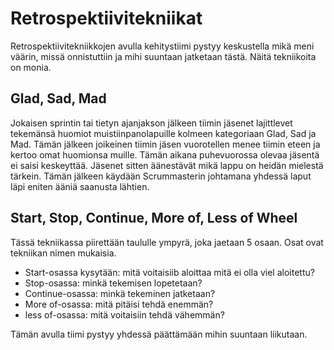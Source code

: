 # Retrospektiivitekniikat

Retrospektiivitekniikkojen avulla kehitystiimi pystyy keskustella mikä meni väärin, missä onnistuttiin ja mihi suuntaan jatketaan
tästä. Näitä tekniikoita on monia.

## Glad, Sad, Mad

Jokaisen sprintin tai tietyn ajanjakson jälkeen tiimin jäsenet lajittlevet tekemänsä huomiot muistiinpanolapuille kolmeen kategoriaan 
Glad, Sad ja Mad. Tämän jälkeen joikeinen tiimin jäsen vuorotellen menee tiimin eteen ja kertoo omat huomionsa muille.
Tämän aikana puhevuorossa olevaa jäsentä ei saisi keskeyttää. Jäsenet sitten äänestävät mikä lappu on heidän mielestä tärkein.
Tämän jälkeen käydään Scrummasterin johtamana yhdessä laput läpi eniten ääniä saanusta lähtien.

## Start, Stop, Continue, More of, Less of Wheel

Tässä tekniikassa piirettään taululle ympyrä, joka jaetaan 5 osaan. Osat ovat tekniikan nimen mukaisia. 
- Start-osassa kysytään: mitä voitaisiib aloittaa mitä ei olla viel aloitettu?
- Stop-osassa: minkä tekemisen lopetetaan?
- Continue-osassa: minkä tekeminen jatketaan?
- More of-osassa: mitä pitäisi tehdä enemmän?
- less of-osassa: mitä voitaisiin tehdä vähemmän?

Tämän avulla tiimi pystyy yhdessä päättämään mihin suuntaan liikutaan. 
  

